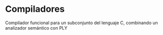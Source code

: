# Compiladores
Compilador funcional para un subconjunto del lenguaje C, combinando un analizador semántico con PLY
